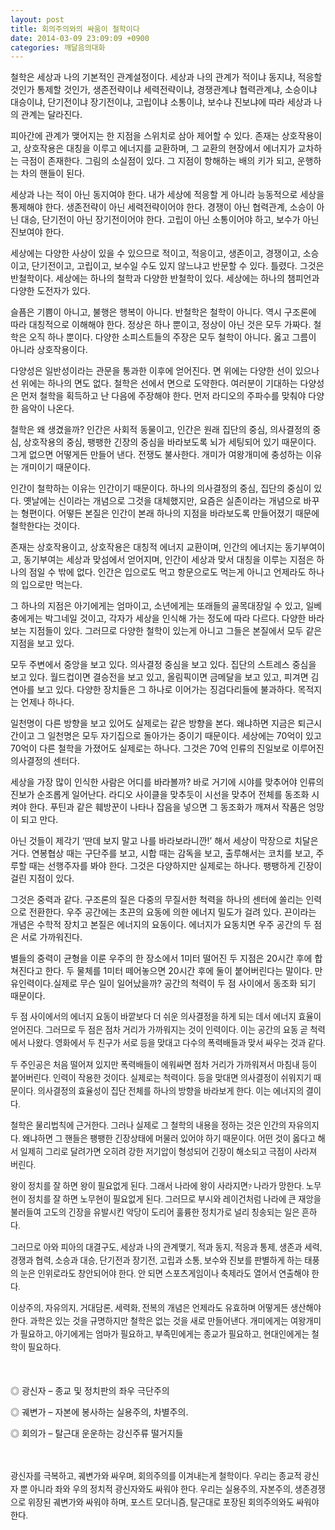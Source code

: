 ```yaml
---
layout: post
title: 회의주의와의 싸움이 철학이다
date: 2014-03-09 23:09:09 +0900
categories: 깨달음의대화
---
```

철학은 세상과 나의 기본적인 관계설정이다. 세상과 나의 관계가 적이냐 동지냐, 적응할 것인가 통제할 것인가, 생존전략이냐 세력전략이냐, 경쟁관계냐 협력관계냐, 소승이냐 대승이냐, 단기전이냐 장기전이냐, 고립이냐 소통이냐, 보수냐 진보냐에 따라 세상과 나의 관계는 달라진다.

  


피아간에 관계가 맺어지는 한 지점을 스위치로 삼아 제어할 수 있다. 존재는 상호작용이고, 상호작용은 대칭을 이루고 에너지를 교환하며, 그 교환의 현장에서 에너지가 교차하는 극점이 존재한다. 그림의 소실점이 있다. 그 지점이 항해하는 배의 키가 되고, 운행하는 차의 핸들이 된다. 

  


세상과 나는 적이 아닌 동지여야 한다. 내가 세상에 적응할 게 아니라 능동적으로 세상을 통제해야 한다. 생존전략이 아닌 세력전략이어야 한다. 경쟁이 아닌 협력관계, 소승이 아닌 대승, 단기전이 아닌 장기전이어야 한다. 고립이 아닌 소통이어야 하고, 보수가 아닌 진보여야 한다.

  


세상에는 다양한 사상이 있을 수 있으므로 적이고, 적응이고, 생존이고, 경쟁이고, 소승이고, 단기전이고, 고립이고, 보수일 수도 있지 않느냐고 반문할 수 있다. 틀렸다. 그것은 반철학이다. 세상에는 하나의 철학과 다양한 반철학이 있다. 세상에는 하나의 챔피언과 다양한 도전자가 있다.

  


슬픔은 기쁨이 아니고, 불행은 행복이 아니다. 반철학은 철학이 아니다. 역시 구조론에 따라 대칭적으로 이해해야 한다. 정상은 하나 뿐이고, 정상이 아닌 것은 모두 가짜다. 철학은 오직 하나 뿐이다. 다양한 소피스트들의 주장은 모두 철학이 아니다. 옳고 그름이 아니라 상호작용이다.

  


다양성은 일반성이라는 관문을 통과한 이후에 얻어진다. 면 위에는 다양한 선이 있으나 선 위에는 하나의 면도 없다. 철학은 선에서 면으로 도약한다. 여러분이 기대하는 다양성은 먼저 철학을 획득하고 난 다음에 주장해야 한다. 먼저 라디오의 주파수를 맞춰야 다양한 음악이 나온다. 

  


철학은 왜 생겼을까? 인간은 사회적 동물이고, 인간은 원래 집단의 중심, 의사결정의 중심, 상호작용의 중심, 팽팽한 긴장의 중심을 바라보도록 뇌가 세팅되어 있기 때문이다. 그게 없으면 어떻게든 만들어 낸다. 전쟁도 불사한다. 개미가 여왕개미에 충성하는 이유는 개미이기 때문이다. 

  


인간이 철학하는 이유는 인간이기 때문이다. 하나의 의사결정의 중심, 집단의 중심이 있다. 옛날에는 신이라는 개념으로 그것을 대체했지만, 요즘은 실존이라는 개념으로 바꾸는 형편이다. 어떻든 본질은 인간이 본래 하나의 지점을 바라보도록 만들어졌기 때문에 철학한다는 것이다. 

  


존재는 상호작용이고, 상호작용은 대칭적 에너지 교환이며, 인간의 에너지는 동기부여이고, 동기부여는 세상과 맞섬에서 얻어지며, 인간이 세상과 맞서 대칭을 이루는 지점은 하나의 점일 수 밖에 없다. 인간은 입으로도 먹고 항문으로도 먹는게 아니고 언제라도 하나의 입으로만 먹는다. 

  


그 하나의 지점은 아기에게는 엄마이고, 소년에게는 또래들의 골목대장일 수 있고, 일베충에게는 박그네일 것이고, 각자가 세상을 인식해 가는 정도에 따라 다르다. 다양한 바라보는 지점들이 있다. 그러므로 다양한 철학이 있는게 아니고 그들은 본질에서 모두 같은 지점을 보고 있다. 

  


모두 주변에서 중앙을 보고 있다. 의사결정 중심을 보고 있다. 집단의 스트레스 중심을 보고 있다. 월드컵이면 결승전을 보고 있고, 올림픽이면 금메달을 보고 있고, 피겨면 김연아를 보고 있다. 다양한 장치들은 그 하나로 이어가는 징검다리들에 불과하다. 목적지는 언제나 하나다. 

  


일천명이 다른 방향을 보고 있어도 실제로는 같은 방향을 본다. 왜냐하면 지금은 퇴근시간이고 그 일천명은 모두 자기집으로 돌아가는 중이기 때문이다. 세상에는 70억이 있고 70억이 다른 철학을 가졌어도 실제로는 하나다. 그것은 70억 인류의 진일보로 이루어진 의사결정의 센터다. 

  


세상을 가장 많이 인식한 사람은 어디를 바라볼까? 바로 거기에 시야를 맞추어야 인류의 진보가 순조롭게 일어난다. 라디오 사이클을 맞추듯이 시선을 맞추어 전체를 동조화 시켜야 한다. 푸틴과 같은 훼방꾼이 나타나 잡음을 넣으면 그 동조화가 깨져서 작품은 엉망이 되고 만다.

  


아닌 것들이 제각기 ‘딴데 보지 말고 나를 바라보라니깐!’ 해서 세상이 막장으로 치달은 거다. 연봉협상 때는 구단주를 보고, 시합 때는 감독을 보고, 출루해서는 코치를 보고, 주루할 때는 선행주자를 봐야 한다. 그것은 다양하지만 실제로는 하나다. 팽팽하게 긴장이 걸린 지점이 있다. 

  


그것은 중력과 같다. 구조론의 질은 다중의 무질서한 척력을 하나의 센터에 쏠리는 인력으로 전환한다. 우주 공간에는 초끈의 요동에 의한 에너지 밀도가 걸려 있다. 끈이라는 개념은 수학적 장치고 본질은 에너지의 요동이다. 에너지가 요동치면 우주 공간의 두 점은 서로 가까워진다. 

  


별들의 중력이 균형을 이룬 우주의 한 장소에서 1미터 떨어진 두 지점은 20시간 후에 합쳐진다고 한다. 두 물체를 1미터 떼어놓으면 20시간 후에 둘이 붙어버린다는 말이다. 만유인력이다.실제로 무슨 일이 일어났을까? 공간의 척력이 두 점 사이에서 동조화 되기 때문이다.  


<p style="font-family: 바탕; font-size: 10pt; letter-spacing: 0px; line-height: 21px;">
  두 점 사이에서의 에너지 요동이 바깥보다 더 쉬운 의사결정을 하게 되는 데서 에너지 효율이 얻어진다. 그러므로 두 점은 점차 거리가 가까워지는 것이 인력이다. 이는 공간의 요동 곧 척력에서 나왔다. 영화에서 두 친구가 서로 등을 맞대고 다수의 폭력배들과 맞서 싸우는 것과 같다.
</p>

  


<p style="font-family: 바탕; font-size: 10pt; letter-spacing: 0px; line-height: 21px;">
  두 주인공은 처음 떨어져 있지만 폭력배들이 에워싸면 점차 거리가 가까워져서 마침내 등이 붙어버린다. 인력이 작용한 것이다. 실제로는 척력이다. 등을 맞대면 의사결정이 쉬워지기 때문이다. 의사결정의 효율성이 집단 전체를 하나의 방향을 바라보게 한다. 이는 에너지의 결이다.
</p>

  


<p style="font-family: 바탕; font-size: 10pt; letter-spacing: 0px; line-height: 21px;">
  철학은 물리법칙에 근거한다. 그러나 실제로 그 철학의 내용을 정하는 것은 인간의 자유의지다. 왜냐하면 그 핸들은 팽팽한 긴장상태에 머물러 있어야 하기 때문이다. 어떤 것이 옳다고 해서 일제히 그리로 달려가면 오히려 강한 저기압이 형성되어 긴장이 해소되고 극점이 사라져 버린다.
</p>

  


<p style="font-family: 바탕; font-size: 10pt; letter-spacing: 0px; line-height: 21px;">
  왕이 정치를 잘 하면 왕이 필요없게 된다. 그래서 나라에 왕이 사라지면? 나라가 망한다. 노무현이 정치를 잘 하면 노무현이 필요없게 된다. 그러므로 부시와 레이건처럼 나라에 큰 재앙을 불러들여 고도의 긴장을 유발시킨 악당이 도리어 훌륭한 정치가로 널리 칭송되는 일은 흔하다.
</p>

  


<p style="font-family: 바탕; font-size: 10pt; letter-spacing: 0px; line-height: 21px;">
  그러므로 아와 피아의 대결구도, 세상과 나의 관계맺기, 적과 동지, 적응과 통제, 생존과 세력, 경쟁과 협력, 소승과 대승, 단기전과 장기전, 고립과 소통, 보수와 진보를 판별하게 하는 태풍의 눈은 인위로라도 창안되어야 한다. 안 되면 스포츠게임이나 축제라도 열어서 연출해야 한다.
</p>

  


<p style="font-family: 바탕; font-size: 10pt; letter-spacing: 0px; line-height: 21px;">
  이상주의, 자유의지, 거대담론, 세력화, 전복의 개념은 언제라도 유효하며 어떻게든 생산해야 한다. 과학은 있는 것을 규명하지만 철학은 없는 것을 새로 만들어낸다. 개미에게는 여왕개미가 필요하고, 아기에게는 엄마가 필요하고, 부족민에게는 종교가 필요하고, 현대인에게는 철학이 필요하다.
</p>

<p style="font-family: 바탕; font-size: 10pt; letter-spacing: 0px; line-height: 21px;">
  <br />
</p>

◎ 광신자 – 종교 및 정치판의 좌우 극단주의

◎ 궤변가 – 자본에 봉사하는 실용주의, 차별주의.

◎ 회의가 – 탈근대 운운하는 강신주류 떨거지들

<p style="font-family: 바탕; font-size: 10pt; letter-spacing: 0px; line-height: 21px;">
  <br />
</p>

<p style="font-family: 바탕; font-size: 10pt; letter-spacing: 0px; line-height: 21px;">
  광신자를 극복하고, 궤변가와 싸우며, 회의주의를 이겨내는게 철학이다. 우리는 종교적 광신자 뿐 아니라 좌와 우의 정치적 광신자와도 싸워야 한다. 우리는 실용주의, 자본주의, 생존경쟁으로 위장된 궤변가와 싸워야 하며, 포스트 모더니즘, 탈근대로 포장된 회의주의와도 싸워야 한다.
</p>
